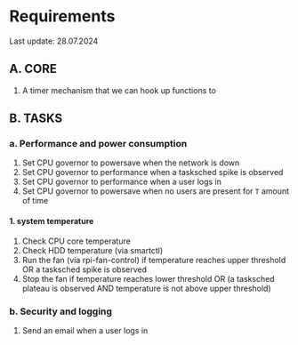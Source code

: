 # Requirements

Last update: 28.07.2024

## A. CORE

1. A timer mechanism that we can hook up functions to

## B. TASKS

### a. Performance and power consumption

1. Set CPU governor to powersave when the network is down
2. Set CPU governor to performance when a tasksched spike is observed
3. Set CPU governor to performance when a user logs in
4. Set CPU governor to powersave when no users are present for `T` amount of time

#### 1. system temperature

1. Check CPU core temperature
2. Check HDD temperature (via smartctl)
3. Run the fan (via rpi-fan-control) if temperature reaches upper threshold OR a tasksched spike is observed
5. Stop the fan if temperature reaches lower threshold OR (a tasksched plateau is observed AND temperature is not above upper threshold) 

### b. Security and logging

1. Send an email when a user logs in
